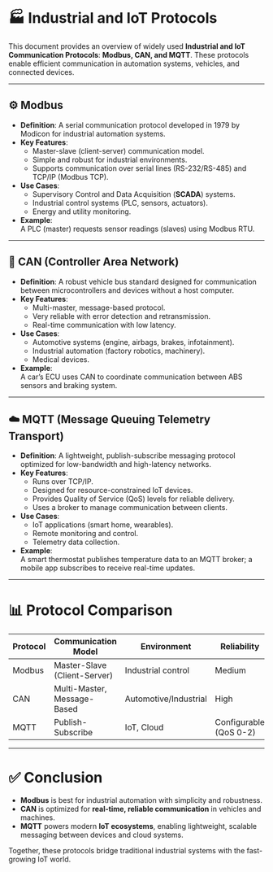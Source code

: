 # 🏭 Industrial and IoT Protocols

This document provides an overview of widely used **Industrial and IoT Communication Protocols**: **Modbus, CAN, and MQTT**. These protocols enable efficient communication in automation systems, vehicles, and connected devices.

---

## ⚙️ Modbus

- **Definition**: A serial communication protocol developed in 1979 by Modicon for industrial automation systems.  
- **Key Features**:
  - Master-slave (client-server) communication model.
  - Simple and robust for industrial environments.
  - Supports communication over serial lines (RS-232/RS-485) and TCP/IP (Modbus TCP).
- **Use Cases**:
  - Supervisory Control and Data Acquisition (**SCADA**) systems.
  - Industrial control systems (PLC, sensors, actuators).
  - Energy and utility monitoring.
- **Example**:  
  A PLC (master) requests sensor readings (slaves) using Modbus RTU.

---

## 🚗 CAN (Controller Area Network)

- **Definition**: A robust vehicle bus standard designed for communication between microcontrollers and devices without a host computer.  
- **Key Features**:
  - Multi-master, message-based protocol.
  - Very reliable with error detection and retransmission.
  - Real-time communication with low latency.
- **Use Cases**:
  - Automotive systems (engine, airbags, brakes, infotainment).
  - Industrial automation (factory robotics, machinery).
  - Medical devices.
- **Example**:  
  A car’s ECU uses CAN to coordinate communication between ABS sensors and braking system.

---

## ☁️ MQTT (Message Queuing Telemetry Transport)

- **Definition**: A lightweight, publish-subscribe messaging protocol optimized for low-bandwidth and high-latency networks.  
- **Key Features**:
  - Runs over TCP/IP.
  - Designed for resource-constrained IoT devices.
  - Provides Quality of Service (QoS) levels for reliable delivery.
  - Uses a broker to manage communication between clients.
- **Use Cases**:
  - IoT applications (smart home, wearables).
  - Remote monitoring and control.
  - Telemetry data collection.
- **Example**:  
  A smart thermostat publishes temperature data to an MQTT broker; a mobile app subscribes to receive real-time updates.

---

# 📊 Protocol Comparison

| Protocol | Communication Model      | Environment        | Reliability | Typical Use Cases                   |
|----------|--------------------------|-------------------|-------------|-------------------------------------|
| Modbus   | Master-Slave (Client-Server) | Industrial control | Medium      | PLC, SCADA, sensors/actuators       |
| CAN      | Multi-Master, Message-Based  | Automotive/Industrial | High     | Vehicle systems, robotics, medical  |
| MQTT     | Publish-Subscribe           | IoT, Cloud        | Configurable (QoS 0-2) | IoT, telemetry, smart devices |

---

# ✅ Conclusion

- **Modbus** is best for industrial automation with simplicity and robustness.  
- **CAN** is optimized for **real-time, reliable communication** in vehicles and machines.  
- **MQTT** powers modern **IoT ecosystems**, enabling lightweight, scalable messaging between devices and cloud systems.  

Together, these protocols bridge traditional industrial systems with the fast-growing IoT world.
